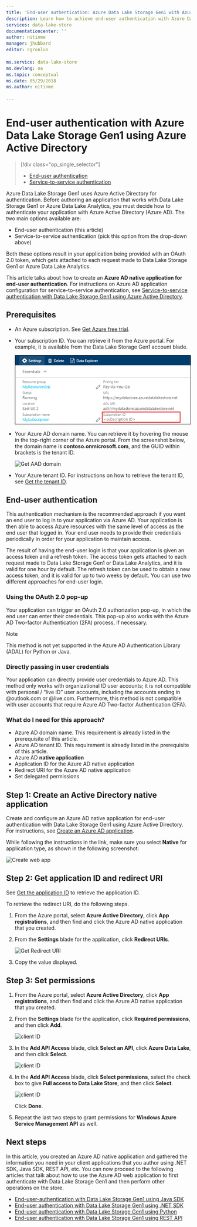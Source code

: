 ```yaml
---
title: 'End-user authentication: Azure Data Lake Storage Gen1 with Azure Active Directory | Microsoft Docs'
description: Learn how to achieve end-user authentication with Azure Data Lake Storage Gen1 using Azure Active Directory
services: data-lake-store
documentationcenter: ''
author: nitinme
manager: jhubbard
editor: cgronlun

ms.service: data-lake-store
ms.devlang: na
ms.topic: conceptual
ms.date: 05/29/2018
ms.author: nitinme

---
```

# End-user authentication with Azure Data Lake Storage Gen1 using Azure Active Directory
> [!div class="op_single_selector"]
> * [End-user authentication](data-lake-store-end-user-authenticate-using-active-directory.md)
> * [Service-to-service authentication](data-lake-store-service-to-service-authenticate-using-active-directory.md)
> 
> 

Azure Data Lake Storage Gen1 uses Azure Active Directory for authentication. Before authoring an application that works with Data Lake Storage Gen1 or Azure Data Lake Analytics, you must decide how to authenticate your application with Azure Active Directory (Azure AD). The two main options available are:

* End-user authentication (this article)
* Service-to-service authentication (pick this option from the drop-down above)

Both these options result in your application being provided with an OAuth 2.0 token, which gets attached to each request made to Data Lake Storage Gen1 or Azure Data Lake Analytics.

This article talks about how to create an **Azure AD native application for end-user authentication**. For instructions on Azure AD application configuration for service-to-service authentication, see [Service-to-service authentication with Data Lake Storage Gen1 using Azure Active Directory](data-lake-store-authenticate-using-active-directory.md).

## Prerequisites
* An Azure subscription. See [Get Azure free trial](https://azure.microsoft.com/pricing/free-trial/).

* Your subscription ID. You can retrieve it from the Azure portal. For example, it is available from the Data Lake Storage Gen1 account blade.
  
    ![Get subscription ID](./media/data-lake-store-end-user-authenticate-using-active-directory/get-subscription-id.png)

* Your Azure AD domain name. You can retrieve it by hovering the mouse in the top-right corner of the Azure portal. From the screenshot below, the domain name is **contoso.onmicrosoft.com**, and the GUID within brackets is the tenant ID. 
  
    ![Get AAD domain](./media/data-lake-store-end-user-authenticate-using-active-directory/get-aad-domain.png)

* Your Azure tenant ID. For instructions on how to retrieve the tenant ID, see [Get the tenant ID](../azure-resource-manager/resource-group-create-service-principal-portal.md#get-tenant-id).

## End-user authentication
This authentication mechanism is the recommended approach if you want an end user to log in to your application via Azure AD. Your application is then able to access Azure resources with the same level of access as the end user that logged in. Your end user needs to provide their credentials periodically in order for your application to maintain access.

The result of having the end-user login is that your application is given an access token and a refresh token. The access token gets attached to each request made to Data Lake Storage Gen1 or Data Lake Analytics, and it is valid for one hour by default. The refresh token can be used to obtain a new access token, and it is valid for up to two weeks by default. You can use two different approaches for end-user login.

### Using the OAuth 2.0 pop-up
Your application can trigger an OAuth 2.0 authorization pop-up, in which the end user can enter their credentials. This pop-up also works with the Azure AD Two-factor Authentication (2FA) process, if necessary. 

> [!NOTE]
> This method is not yet supported in the Azure AD Authentication Library (ADAL) for Python or Java.
> 
> 

### Directly passing in user credentials
Your application can directly provide user credentials to Azure AD. This method only works with organizational ID user accounts; it is not compatible with personal / “live ID” user accounts, including the accounts ending in @outlook.com or @live.com. Furthermore, this method is not compatible with user accounts that require Azure AD Two-factor Authentication (2FA).

### What do I need for this approach?
* Azure AD domain name. This requirement is already listed in the prerequisite of this article.
* Azure AD tenant ID. This requirement is already listed in the prerequisite of this article.
* Azure AD **native application**
* Application ID for the Azure AD native application
* Redirect URI for the Azure AD native application
* Set delegated permissions


## Step 1: Create an Active Directory native application

Create and configure an Azure AD native application for end-user authentication with Data Lake Storage Gen1 using Azure Active Directory. For instructions, see [Create an Azure AD application](../azure-resource-manager/resource-group-create-service-principal-portal.md).

While following the instructions in the link, make sure you select **Native** for application type, as shown in the following screenshot:

![Create web app](./media/data-lake-store-end-user-authenticate-using-active-directory/azure-active-directory-create-native-app.png "Create native app")

## Step 2: Get application ID and redirect URI

See [Get the application ID](../azure-resource-manager/resource-group-create-service-principal-portal.md#get-application-id-and-authentication-key) to retrieve the application ID.

To retrieve the redirect URI, do the following steps.

1. From the Azure portal, select **Azure Active Directory**, click **App registrations**, and then find and click the Azure AD native application that you created.

2. From the **Settings** blade for the application, click **Redirect URIs**.

	![Get Redirect URI](./media/data-lake-store-end-user-authenticate-using-active-directory/azure-active-directory-redirect-uri.png)

3. Copy the value displayed.


## Step 3: Set permissions

1. From the Azure portal, select **Azure Active Directory**, click **App registrations**, and then find and click the Azure AD native application that you created.

2. From the **Settings** blade for the application, click **Required permissions**, and then click **Add**.

	![client ID](./media/data-lake-store-end-user-authenticate-using-active-directory/aad-end-user-auth-set-permission-1.png)

3. In the **Add API Access** blade, click **Select an API**, click **Azure Data Lake**, and then click **Select**.

	![client ID](./media/data-lake-store-end-user-authenticate-using-active-directory/aad-end-user-auth-set-permission-2.png)
 
4.  In the **Add API Access** blade, click **Select permissions**, select the check box to give **Full access to Data Lake Store**, and then click **Select**.

	![client ID](./media/data-lake-store-end-user-authenticate-using-active-directory/aad-end-user-auth-set-permission-3.png)

	Click **Done**.

5. Repeat the last two steps to grant permissions for **Windows Azure Service Management API** as well.
   
## Next steps
In this article, you created an Azure AD native application and gathered the information you need in your client applications that you author using .NET SDK, Java SDK, REST API, etc. You can now proceed to the following articles that talk about how to use the Azure AD web application to first authenticate with Data Lake Storage Gen1 and then perform other operations on the store.

* [End-user-authentication with Data Lake Storage Gen1 using Java SDK](data-lake-store-end-user-authenticate-java-sdk.md)
* [End-user authentication with Data Lake Storage Gen1 using .NET SDK](data-lake-store-end-user-authenticate-net-sdk.md)
* [End-user authentication with Data Lake Storage Gen1 using Python](data-lake-store-end-user-authenticate-python.md)
* [End-user authentication with Data Lake Storage Gen1 using REST API](data-lake-store-end-user-authenticate-rest-api.md)

